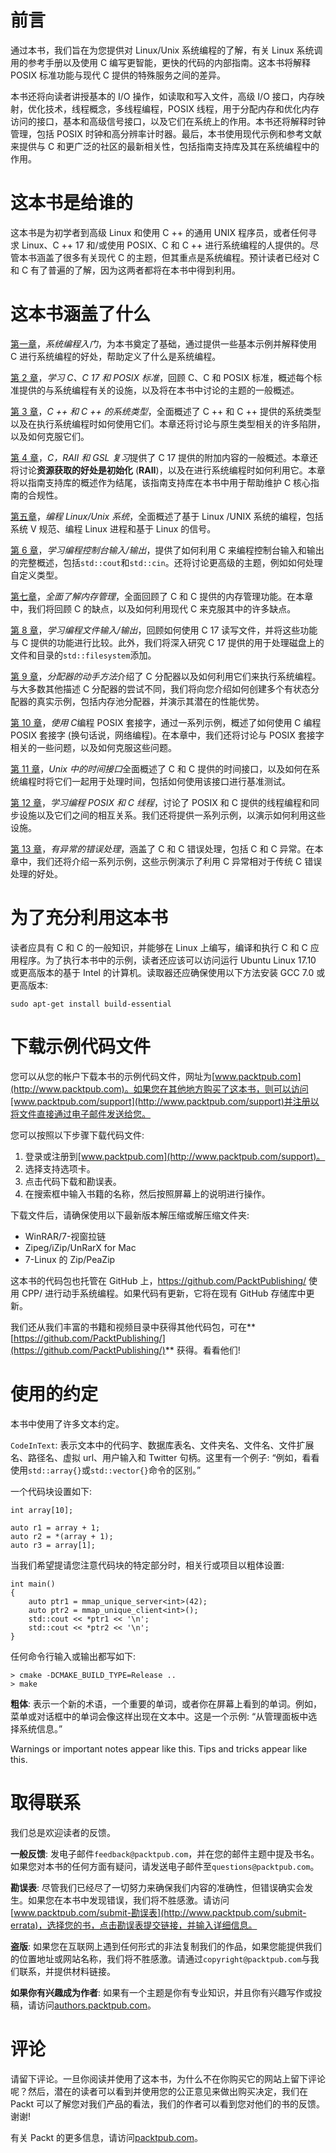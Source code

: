 # 前言

通过本书，我们旨在为您提供对 Linux/Unix 系统编程的了解，有关 Linux 系统调用的参考手册以及使用 C 编写更智能，更快的代码的内部指南。这本书将解释 POSIX 标准功能与现代 C 提供的特殊服务之间的差异。

本书还将向读者讲授基本的 I/O 操作，如读取和写入文件，高级 I/O 接口，内存映射，优化技术，线程概念，多线程编程，POSIX 线程，用于分配内存和优化内存访问的接口，基本和高级信号接口，以及它们在系统上的作用。本书还将解释时钟管理，包括 POSIX 时钟和高分辨率计时器。最后，本书使用现代示例和参考文献来提供与 C 和更广泛的社区的最新相关性，包括指南支持库及其在系统编程中的作用。

# 这本书是给谁的

这本书是为初学者到高级 Linux 和使用 C ++ 的通用 UNIX 程序员，或者任何寻求 Linux、C ++ 17 和/或使用 POSIX、C 和 C ++ 进行系统编程的人提供的。尽管本书涵盖了很多有关现代 C 的主题，但其重点是系统编程。预计读者已经对 C 和 C 有了普遍的了解，因为这两者都将在本书中得到利用。

# 这本书涵盖了什么

[第一章](01.html)，*系统编程入门*，为本书奠定了基础，通过提供一些基本示例并解释使用 C 进行系统编程的好处，帮助定义了什么是系统编程。

[第 2 章](02.html)，*学习 C、C 17 和 POSIX 标准*，回顾 C、C 和 POSIX 标准，概述每个标准提供的与系统编程有关的设施，以及将在本书中讨论的主题的一般概述。

[第 3 章](03.html)，*C ++ 和 C ++ 的系统类型*，全面概述了 C ++ 和 C ++ 提供的系统类型以及在执行系统编程时如何使用它们。本章还将讨论与原生类型相关的许多陷阱，以及如何克服它们。

[第 4 章](04.html)，*C，RAII 和 GSL 复习*提供了 C 17 提供的附加内容的一般概述。本章还将讨论**资源获取的好处是初始化** (**RAII**)，以及在进行系统编程时如何利用它。本章将以指南支持库的概述作为结尾，该指南支持库在本书中用于帮助维护 C 核心指南的合规性。

[第五章](05.html)，*编程 Linux/Unix 系统*，全面概述了基于 Linux /UNIX 系统的编程，包括系统 V 规范、编程 Linux 进程和基于 Linux 的信号。

[第 6 章](06.html)，*学习编程控制台输入/输出*，提供了如何利用 C 来编程控制台输入和输出的完整概述，包括`std::cout`和`std::cin`。还将讨论更高级的主题，例如如何处理自定义类型。

[第七章](07.html)，*全面了解内存管理*，全面回顾了 C 和 C 提供的内存管理功能。在本章中，我们将回顾 C 的缺点，以及如何利用现代 C 来克服其中的许多缺点。

[第 8 章](08.html)，*学习编程文件输入/输出*，回顾如何使用 C 17 读写文件，并将这些功能与 C 提供的功能进行比较。此外，我们将深入研究 C 17 提供的用于处理磁盘上的文件和目录的`std::filesystem`添加。

[第 9 章](09.html)，*分配器的动手方法*介绍了 C 分配器以及如何利用它们来执行系统编程。与大多数其他描述 C 分配器的尝试不同，我们将向您介绍如何创建多个有状态分配器的真实示例，包括内存池分配器，并演示其潜在的性能优势。

[第 10 章](10.html)，*使用 C*编程 POSIX 套接字，通过一系列示例，概述了如何使用 C 编程 POSIX 套接字 (换句话说，网络编程)。在本章中，我们还将讨论与 POSIX 套接字相关的一些问题，以及如何克服这些问题。

[第 11 章](11.html)，*Unix 中的时间接口*全面概述了 C 和 C 提供的时间接口，以及如何在系统编程时将它们一起用于处理时间，包括如何使用该接口进行基准测试。

[第 12 章](12.html)，*学习编程 POSIX 和 C 线程*，讨论了 POSIX 和 C 提供的线程编程和同步设施以及它们之间的相互关系。我们还将提供一系列示例，以演示如何利用这些设施。

[第 13 章](13.html)，*有异常的错误处理*，涵盖了 C 和 C 错误处理，包括 C 和 C 异常。在本章中，我们还将介绍一系列示例，这些示例演示了利用 C 异常相对于传统 C 错误处理的好处。

# 为了充分利用这本书

读者应具有 C 和 C 的一般知识，并能够在 Linux 上编写，编译和执行 C 和 C 应用程序。为了执行本书中的示例，读者还应该可以访问运行 Ubuntu Linux 17.10 或更高版本的基于 Intel 的计算机。读取器还应确保使用以下方法安装 GCC 7.0 或更高版本:

```
sudo apt-get install build-essential
```

# 下载示例代码文件

您可以从您的帐户下载本书的示例代码文件，网址为[www.packtpub.com](http://www.packtpub.com)。如果您在其他地方购买了这本书，则可以访问[www.packtpub.com/support](http://www.packtpub.com/support)并注册以将文件直接通过电子邮件发送给您。

您可以按照以下步骤下载代码文件:

1.  登录或注册到[www.packtpub.com](http://www.packtpub.com/support)。
2.  选择支持选项卡。
3.  点击代码下载和勘误表。
4.  在搜索框中输入书籍的名称，然后按照屏幕上的说明进行操作。

下载文件后，请确保使用以下最新版本解压缩或解压缩文件夹:

*   WinRAR/7-视窗拉链
*   Zipeg/iZip/UnRarX for Mac
*   7-Linux 的 Zip/PeaZip

这本书的代码包也托管在 GitHub 上，https://github.com/PacktPublishing/ 使用 CPP/ 进行动手系统编程。如果代码有更新，它将在现有 GitHub 存储库中更新。

我们还从我们丰富的书籍和视频目录中获得其他代码包，可在**[https://github.com/PacktPublishing/](https://github.com/PacktPublishing/)** 获得。看看他们!

# 使用的约定

本书中使用了许多文本约定。

`CodeInText`: 表示文本中的代码字、数据库表名、文件夹名、文件名、文件扩展名、路径名、虚拟 url、用户输入和 Twitter 句柄。这里有一个例子: “例如，看看使用`std::array{}`或`std::vector{}`命令的区别。”

一个代码块设置如下:

```
int array[10];

auto r1 = array + 1;
auto r2 = *(array + 1);
auto r3 = array[1];
```

当我们希望提请您注意代码块的特定部分时，相关行或项目以粗体设置:

```
int main()
{
    auto ptr1 = mmap_unique_server<int>(42);
    auto ptr2 = mmap_unique_client<int>();
    std::cout << *ptr1 << '\n';
    std::cout << *ptr2 << '\n';
}
```

任何命令行输入或输出都写如下:

```
> cmake -DCMAKE_BUILD_TYPE=Release ..
> make
```

**粗体**: 表示一个新的术语，一个重要的单词，或者你在屏幕上看到的单词。例如，菜单或对话框中的单词会像这样出现在文本中。这是一个示例: “从管理面板中选择系统信息。”

Warnings or important notes appear like this. Tips and tricks appear like this.

# 取得联系

我们总是欢迎读者的反馈。

**一般反馈**: 发电子邮件`feedback@packtpub.com`，并在您的邮件主题中提及书名。如果您对本书的任何方面有疑问，请发送电子邮件至`questions@packtpub.com`。

**勘误表**: 尽管我们已经尽了一切努力来确保我们内容的准确性，但错误确实会发生。如果您在本书中发现错误，我们将不胜感激。请访问[www.packtpub.com/submit-勘误表](http://www.packtpub.com/submit-errata)，选择您的书，点击勘误表提交链接，并输入详细信息。

**盗版**: 如果您在互联网上遇到任何形式的非法复制我们的作品，如果您能提供我们的位置地址或网站名称，我们将不胜感激。请通过`copyright@packtpub.com`与我们联系，并提供材料链接。

**如果你有兴趣成为作者**: 如果有一个主题是你有专业知识，并且你有兴趣写作或投稿，请访问[authors.packtpub.com](http://authors.packtpub.com/)。

# 评论

请留下评论。一旦你阅读并使用了这本书，为什么不在你购买它的网站上留下评论呢？然后，潜在的读者可以看到并使用您的公正意见来做出购买决定，我们在 Packt 可以了解您对我们产品的看法，我们的作者可以看到您对他们的书的反馈。谢谢!

有关 Packt 的更多信息，请访问[packtpub.com](https://www.packtpub.com/)。
